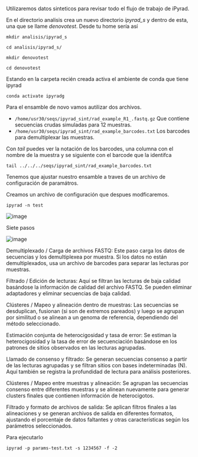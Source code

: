Utilizaremos datos sinteticos para revisar todo el flujo de trabajo de iPyrad.

En el directorio analisis crea un nuevo directorio _ipyrad_s_ y dentro de esta, una que se llame _denovotest_. Desde tu home sería así 

`mkdir analisis/ipyrad_s`

`cd analisis/ipyrad_s/`

`mkdir denovotest`

`cd denovotest`


Estando en la carpeta recién creada activa el ambiente de conda que tiene ipyrad

`conda activate ipyradg`

Para el ensamble de novo vamos autilizar dos archivos. 

+ `/home/usr30/seqs/ipyrad_sint/rad_example_R1_.fastq.gz` Que contiene secuencias crudas simuladas para 12 muestras.
+ `/home/usr30/seqs/ipyrad_sint/rad_example_barcodes.txt` Los barcodes para demultiplexar las muestras.

Con _tail_ puedes ver la notación de los barcodes, una columna con el nombre de la muestra y se siguiente con el barcode que 
la identifca

`tail ../../../seqs/ipyrad_sint/rad_example_barcodes.txt`

Tenemos que ajustar nuestro ensamble a traves de un archivo de configuración de paramátros. 

Creamos un archivo de configuración que despues modficaremos. 

`ipyrad -n test`

![image](https://github.com/user-attachments/assets/9141bbfb-3616-44c1-81ca-59a255e3311c)

Siete pasos

![image](https://github.com/user-attachments/assets/61333118-c1e4-4df6-82a1-ad084b3e20ba)

Demultiplexado / Carga de archivos FASTQ: Este paso carga los datos de secuencias y los demultiplexea por muestra. 
Si los datos no están demultiplexados, usa un archivo de barcodes para separar las lecturas por muestras.

Filtrado / Edición de lecturas: Aquí se filtran las lecturas de baja calidad basándose la información de calidad del archivo FASTQ. 
Se pueden eliminar adaptadores y eliminar secuencias de baja calidad.

Clústeres / Mapeo y alineación dentro de muestras: Las secuencias se desduplican, fusionan (si son de extremos pareados) y
luego se agrupan por similitud o se alinean a un genoma de referencia, dependiendo del método seleccionado.

Estimación conjunta de heterocigosidad y tasa de error: Se estiman la heterocigosidad y la tasa de error de secuenciación
basándose en los patrones de sitios observados en las lecturas agrupadas.

Llamado de consenso y filtrado: Se generan secuencias consenso a partir de las lecturas agrupadas y se filtran sitios con bases indeterminadas (N). 
Aquí también se registra la profundidad de lectura para análisis posteriores.

Clústeres / Mapeo entre muestras y alineación: Se agrupan las secuencias consenso entre diferentes muestras y se alinean nuevamente 
para generar clusters finales que contienen información de heterocigotos.

Filtrado y formato de archivos de salida: Se aplican filtros finales a las alineaciones y se generan archivos de salida en diferentes formatos,
ajustando el porcentaje de datos faltantes y otras características según los parámetros seleccionados.

Para ejecutarlo

`ipyrad -p params-test.txt -s 1234567 -f -2`
